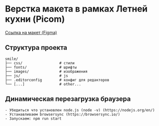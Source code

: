 # Верстка макета в рамках Летней кухни (Picom)
[Ссылка на макет (Figma)](https://www.figma.com/file/p9rwUVzI4rMotCcOOhreFg/Test)

## Структура проекта

```shell
smile/
├── css/                 # стили
├── fonts/               # шрифты
├── images/              # изображения
├── js/                  # js
├── .editorconfig        # конфиг для редакторов
└── [...]                # other...
```

## Динамическая перезагрузка браузера

    - Убедиться что установлен node.js (node -v) (https://nodejs.org/en/)
    - Устанавливаем browsersync (https://browsersync.io/)
    - Запускаем: npm run start
